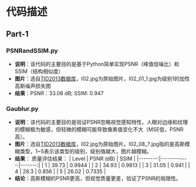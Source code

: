 # 代码描述

## Part-1

### PSNRandSSIM.py
- **说明**：该代码的主要目的是基于Python简单实现PSNR（峰值信噪比）和SSIM（结构相似度）
- **图片**：选自[TID2013数据库](https://www.ponomarenko.info/tid2013.htm)，I02.jpg为原始图片，I02_01_1.jpg为级别1的加性高斯噪声损失图
- **结果**：PSNR：33.08 dB; SSIM: 0.947

### Gaublur.py
- **说明**：该代码的主要目的是验证PSNR忽略视觉感知特性，人眼对边缘和纹理的模糊极为敏感，但轻微的模糊可能导致像素值变化不大（MSE低，PSNR高）。
- **图片**：选自[TID2013数据库](https://www.ponomarenko.info/tid2013.htm)，I02.jpg为原始图片，I02_08_?.jpg指的是高斯模糊类型，1~5表示该类型的级别，级别值越大，图片越模糊。
- **结果**：
    质量评估结果：
        |   Level |   PSNR (dB) |   SSIM |
        |--------:|------------:|-------:|
        |       1 |       39.73 | 0.9944 |
        |       2 |       34.93 | 0.9813 |
        |       3 |       31.05 | 0.941  |
        |       4 |       28.3  | 0.856  |
        |       5 |       26.02 | 0.7335 |
- **结论**：高斯模糊的PSNR更高，但视觉质量更差，验证了PSNR的局限性。